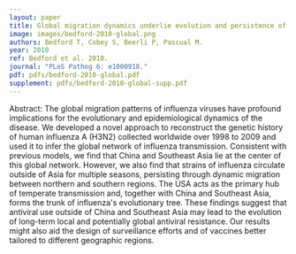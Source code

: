 ```yaml
---
layout: paper
title: Global migration dynamics underlie evolution and persistence of human influenza A (H3N2)
image: images/bedford-2010-global.png
authors: Bedford T, Cobey S, Beerli P, Pascual M.
year: 2010
ref: Bedford et al. 2010.
journal: "PLoS Pathog 6: e1000918."
pdf: pdfs/bedford-2010-global.pdf
supplement: pdfs/bedford-2010-global-supp.pdf
---
```


Abstract: The global migration patterns of influenza viruses have profound implications for the evolutionary and epidemiological dynamics of the disease. We developed a novel approach to reconstruct the genetic history of human influenza A (H3N2) collected worldwide over 1998 to 2009 and used it to infer the global network of influenza transmission. Consistent with previous models, we find that China and Southeast Asia lie at the center of this global network. However, we also find that strains of influenza circulate outside of Asia for multiple seasons, persisting through dynamic migration between northern and southern regions. The USA acts as the primary hub of temperate transmission and, together with China and Southeast Asia, forms the trunk of influenza's evolutionary tree. These findings suggest that antiviral use outside of China and Southeast Asia may lead to the evolution of long-term local and potentially global antiviral resistance. Our results might also aid the design of surveillance efforts and of vaccines better tailored to different geographic regions.